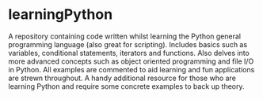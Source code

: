 # learningPython

A repository containing code written whilst learning the Python general programming language (also great for scripting). Includes basics such as variables, conditional statements, iterators and functions. Also delves into more advanced concepts such as object oriented programming and file I/O in Python. All examples are commented to aid learning and fun applications are strewn throughout. A handy additional resource for those who are learning Python and require some concrete examples to back up theory.
